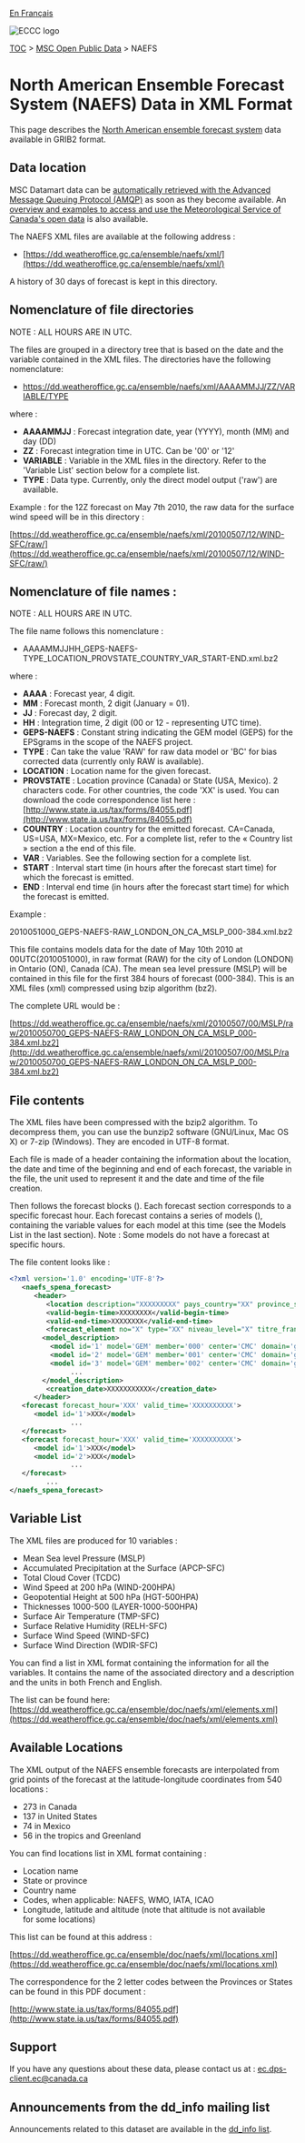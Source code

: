 [En Français](readme_naefs-datamartxml_fr.md)

![ECCC logo](../../img_eccc-logo.png)

[TOC](../../readme_en.md) > [MSC Open Public Data](../readme_en.md) > NAEFS

# North American Ensemble Forecast System (NAEFS) Data in XML Format

This page describes the [North American ensemble forecast system](readme_naefs_en.md) data available in GRIB2 format.

## Data location

MSC Datamart data can be [automatically retrieved with the Advanced Message Queuing Protocol (AMQP)](../../msc-datamart/amqp_en.md) as soon as they become available. An [overview and examples to access and use the Meteorological Service of Canada's open data](../../usage/readme_en.md) is also available.

The NAEFS XML files are available at the following address :

* [https://dd.weatheroffice.gc.ca/ensemble/naefs/xml/](https://dd.weatheroffice.gc.ca/ensemble/naefs/xml/)

A history of 30 days of forecast is kept in this directory.

## Nomenclature of file directories 

NOTE : ALL HOURS ARE IN UTC.

The files are grouped in a directory tree that is based on the date
and the variable contained in the XML files. The directories have the 
following nomenclature:

* https://dd.weatheroffice.gc.ca/ensemble/naefs/xml/AAAAMMJJ/ZZ/VARIABLE/TYPE


where :
* __AAAAMMJJ__ : Forecast integration date, year (YYYY), month (MM) and day (DD)
* __ZZ__ : Forecast integration time in UTC. Can be '00' or  '12'
* __VARIABLE__ : Variable in the XML files in the directory. Refer to the 'Variable List' section below for a complete list.
* __TYPE__ : Data type. Currently, only the direct model output ('raw') are
available.

Example : for the 12Z forecast on May 7th 2010, the raw data for the
surface wind speed will be in this directory :

[https://dd.weatheroffice.gc.ca/ensemble/naefs/xml/20100507/12/WIND-SFC/raw/](https://dd.weatheroffice.gc.ca/ensemble/naefs/xml/20100507/12/WIND-SFC/raw/)

## Nomenclature of file names :

NOTE : ALL HOURS ARE IN UTC.

The file name follows this nomenclature :

* AAAAMMJJHH_GEPS-NAEFS-TYPE_LOCATION_PROVSTATE_COUNTRY_VAR_START-END.xml.bz2

where :

* __AAAA__ : Forecast year, 4 digit.
* __MM__ : Forecast month, 2 digit (January = 01).
* __JJ__ : Forecast day, 2 digit.
* __HH__ : Integration time, 2 digit (00 or 12 - representing UTC time).
* __GEPS-NAEFS__ : Constant string indicating the GEM model (GEPS) for the
EPSgrams in the scope of the NAEFS project.
* __TYPE__ : Can take the value 'RAW' for raw data model or 'BC' for
bias corrected data (currently only RAW is available).
* __LOCATION__ : Location name for the given forecast.
* __PROVSTATE__ : Location province (Canada) or State (USA, Mexico). 2
characters code. For other countries, the code 'XX' is used. You can
download the code correspondence list here : 
[http://www.state.ia.us/tax/forms/84055.pdf](http://www.state.ia.us/tax/forms/84055.pdf)
* __COUNTRY__ : Location country for the emitted forecast. CA=Canada,
US=USA, MX=Mexico, etc. For a complete list, refer to the « Country list »
section a the end of this file.
* __VAR__ : Variables. See the following section for a complete list.
* __START__ : Interval start time (in hours after the forecast start time) for
which the forecast is emitted.
* __END__ : Interval end time  (in hours after the forecast start time) for
which the forecast is emitted.


Example :

2010051000_GEPS-NAEFS-RAW_LONDON_ON_CA_MSLP_000-384.xml.bz2

This file contains models data for the date of May 10th 2010 at
00UTC(2010051000), in raw format (RAW) for the city of London (LONDON) in
Ontario (ON), Canada (CA). The mean sea level pressure (MSLP) will be
contained in this file for the first 384 hours of forecast (000-384). This
is an XML files (xml) compressed using bzip algorithm (bz2).

The complete URL would be :

[https://dd.weatheroffice.gc.ca/ensemble/naefs/xml/20100507/00/MSLP/raw/2010050700_GEPS-NAEFS-RAW_LONDON_ON_CA_MSLP_000-384.xml.bz2](http://dd.weatheroffice.gc.ca/ensemble/naefs/xml/20100507/00/MSLP/raw/2010050700_GEPS-NAEFS-RAW_LONDON_ON_CA_MSLP_000-384.xml.bz2)

## File contents

The XML files have been compressed with the bzip2 algorithm. To decompress
them, you can use the bunzip2 software (GNU/Linux, Mac OS X) or 7-zip
(Windows). They are encoded in UTF-8 format.

Each file is made of a header containing the information about the
location, the date and time of the beginning and end of each forecast, the
variable in the file, the unit used to represent it and the date and time 
of the file creation.

Then follows the forecast blocks (<forecast>). Each forecast section
corresponds to a specific forecast hour. Each forecast contains a series
of models (<model>), containing the variable values for each model at this
time (see the Models List in the last section).
Note : Some models do not have a forecast at specific hours.

The file content looks like :
```xml
<?xml version='1.0' encoding='UTF-8'?>
   <naefs_spena_forecast>
      <header>
         <location description="XXXXXXXXX" pays_country="XX" province_state="XX"/>
         <valid-begin-time>XXXXXXXX</valid-begin-time>
         <valid-end-time>XXXXXXXX</valid-end-time>
         <forecast_element no="X" type="XX" niveau_level="X" titre_francais="XXXXXXXXXXXXXXXXXX" unite_francaise="XXX" title_english="XXXXXXXXXXXXX" unit_english="XXX"/>
        <model_description>
          <model id='1' model='GEM' member='000' center='CMC' domain='global' data_type='RAW' member_type='control'/>
          <model id='2' model='GEM' member='001' center='CMC' domain='global' data_type='RAW' member_type='member'/>
          <model id='3' model='GEM' member='002' center='CMC' domain='global' data_type='RAW' member_type='member'/>
               ...
        </model_description>
         <creation_date>XXXXXXXXXXX</creation_date>
      </header>
   <forecast forecast_hour='XXX' valid_time='XXXXXXXXXX'>
      <model id='1'>XXX</model>
               ...
   </forecast>
   <forecast forecast_hour='XXX' valid_time='XXXXXXXXXX'>
      <model id='1'>XXX</model>
      <model id='2'>XXX</model>
               ...
   </forecast>
         ...
</naefs_spena_forecast>
```

## Variable List

The XML files are produced for 10 variables :
* Mean Sea level Pressure (MSLP)
* Accumulated Precipitation at the Surface (APCP-SFC)
* Total Cloud Cover (TCDC)
* Wind Speed at 200 hPa (WIND-200HPA)
* Geopotential Height at 500 hPa (HGT-500HPA)
* Thicknesses 1000-500 (LAYER-1000-500HPA)
* Surface Air Temperature (TMP-SFC)
* Surface Relative Humidity (RELH-SFC)
* Surface Wind Speed (WIND-SFC)
* Surface Wind Direction (WDIR-SFC)

You can find a list in XML format containing the information for all the  
variables. It contains the name of the associated directory and a 
description and the units in both French and English.

The list can be found here:
[https://dd.weatheroffice.gc.ca/ensemble/doc/naefs/xml/elements.xml](https://dd.weatheroffice.gc.ca/ensemble/doc/naefs/xml/elements.xml)

## Available Locations

The XML output of the NAEFS ensemble forecasts are interpolated from grid
points of the forecast at the latitude-longitude coordinates from 540 
locations :
* 273 in Canada
* 137 in United States
* 74 in Mexico
* 56 in the tropics and Greenland

You can find locations list in XML format containing :
* Location name
* State or province
* Country name
* Codes, when applicable: NAEFS, WMO, IATA, ICAO
* Longitude, latitude and altitude (note that altitude is not available   
for some locations)

This list can be found at this address :

[https://dd.weatheroffice.gc.ca/ensemble/doc/naefs/xml/locations.xml](https://dd.weatheroffice.gc.ca/ensemble/doc/naefs/xml/locations.xml)

The correspondence for the 2 letter codes between the Provinces or States
can be found in this PDF document :

[http://www.state.ia.us/tax/forms/84055.pdf](http://www.state.ia.us/tax/forms/84055.pdf)

## Support

If you have any questions about these data, please contact us at : ec.dps-client.ec@canada.ca

## Announcements from the dd_info mailing list 

Announcements related to this dataset are available in the [dd_info list](https://lists.ec.gc.ca/cgi-bin/mailman/listinfo/dd_info).
 